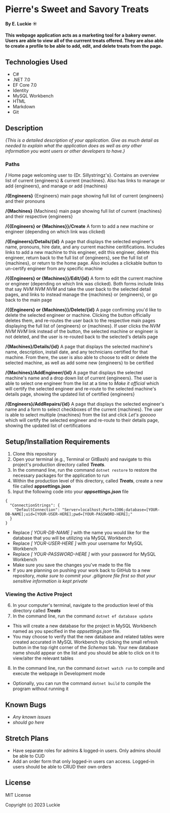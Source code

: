 # Pierre's Sweet and Savory Treats

#### By E. Luckie ☀️

#### This webpage application acts as a marketing tool for a bakery owner. Users are able to view all of the currrent treats offered. They are also able to create a profile to be able to add, edit, and delete treats from the page.

## Technologies Used

* C#
* .NET 7.0
* EF Core 7.0
* Identity
* MySQL Workbench
* HTML
* Markdown
* Git

## Description
_{This is a detailed description of your application. Give as much detail as needed to explain what the application does as well as any other information you want users or other developers to have.}_

### Paths

**/** Home page welcoming user to {Dr. Sillystringz's}. Contains an overview list of current {engineers} & current {machines}. Also has links to manage or add {engineers}, and manage or add {machines}

**/{Engineers}** {Engineers} main page showing full list of current {engineers} and their pronouns

**/{Machines}** {Machines} main page showing full list of current {machines} and their respective {engineers}

**/{{Engineers} or {Machines}}/Create** A form to add a new machine or engineer (depending on which link was clicked)

**/{Engineers}/Details/{id}** A page that displays the selected engineer's name, pronouns, hire date, and any current machine ceritifications. Includes links to add a new machine to this engineer, edit this engineer, delete this engineer, return back to the full list of {engineers}, see the full list of {machines}, or return to the home page. Also includes a clickable button to un-certify engineer from any specific machine

**/{{Engineers} or {Machines}}/Edit/{id}** A form to edit the current machine or engineer (depending on which link was clicked). Both forms include links that say _NVM NVM NVM_ and take the user back to the selected detail pages, and links to instead manage the {machines} or {engineers}, or go back to the main page

**/{{Engineers} or {Machines}}/Delete/{id}** A page confirming you'd like to delete the selected engineer or machine. Clicking the button officially deletes them, and re-routes the user back to the respective main pages displaying the full list of {engineers} or {machines}. If user clicks the _NVM NVM NVM_ link instead of the button, the selected machine or engineer is not deleted, and the user is re-routed back to the selected's details page

**/{Machines}/Details/{id}** A page that displays the selected machine's name, description, install date, and any technicians certified for that machine. From there, the user is also able to choose to edit or delete the selected machine, as well as add some new {engineers} to be certified

**/{Machines}/AddEngineer/{id}** A page that displays the selected machine's name and a drop down list of current {engineers}. The user is able to select one engineer from the list at a time to _Make it official_ which will certify the selected engineer and re-route to the selected machine's details page, showing the updated list of certified {engineers}

**/{Engineers}/AddRepairs/{id}** A page that displays the selected engineer's name and a form to select checkboxes of the current {machines}. The user is able to select multiple {machines} from the list and click _Let's gooooo_ which will certify the selected engineer and re-route to their details page, showing the updated list of certifications


## Setup/Installation Requirements

1. Clone this repository
2. Open your terminal (e.g., Terminal or GitBash) and navigate to this project's production directory called _**Treats**_.
3. In the command line, run the command ``dotnet restore`` to restore the necessary packages for the application to run
4. Within the production level of this directory, called _**Treats**_, create a new file called **appsettings.json**
5. Input the following code into your _**appsettings.json**_ file

```
{
  "ConnectionStrings": {
    "DefaultConnection": "Server=localhost;Port=3306;database=[YOUR-DB-NAME];uid=[YOUR-USER-HERE];pwd=[YOUR-PASSWORD-HERE];"
  }
}
```

* Replace _[ YOUR-DB-NAME ]_ with the name you would like for the database that you will be utilizing via MySQL Workbench
* Replace _[ YOUR-USER-HERE ]_ with your username for MySQL Workbench
* Replace _[ YOUR-PASSWORD-HERE ]_ with your password for MySQL Workbench
* Make sure you save the changes you've made to the file
* If you are planning on pushing your work back to GitHub to a new repository, _make sure to commit your .gitignore file first so that your sensitive information is kept private_

### Viewing the Active Project
6. In your computer's terminal, navigate to the production level of this directory called _**Treats**_
7. In the command line, run the command ``dotnet ef database update``
* This will create a new database for the project in MySQL Workbench named as you specified in the _appsettings.json_ file.
* You may choose to verify that the new database and related tables were created accurated in MySQL Workbench by clicking the small refresh button in the top right corner of the _Schemas_ tab. Your new database name should appear on the list and you should be able to click on it to view/alter the relevant tables
8. In the command line, run the command ``dotnet watch run`` to compile and execute the webpage in Development mode
* Optionally, you can run the command ``dotnet build`` to compile the program without running it


## Known Bugs

* _Any known issues_
* _should go here_

## Stretch Plans

* Have separate roles for admins & logged-in users. Only admins should be able to CUD
* Add an order form that only logged-in users can access. Logged-in users should be able to CRUD their own orders

## License

MIT License

Copyright (c) 2023 Luckie